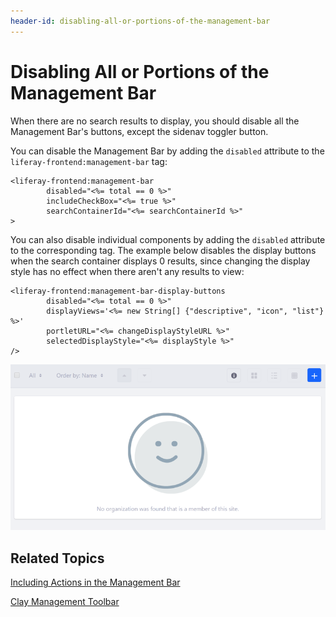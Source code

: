 ```yaml
---
header-id: disabling-all-or-portions-of-the-management-bar
---
```


# Disabling All or Portions of the Management Bar

When there are no search results to display, you should disable all the 
Management Bar's buttons, except the sidenav toggler button. 

You can disable the Management Bar by adding the `disabled` attribute to the 
`liferay-frontend:management-bar` tag:

    <liferay-frontend:management-bar
            disabled="<%= total == 0 %>"
            includeCheckBox="<%= true %>"
            searchContainerId="<%= searchContainerId %>"
    >

You can also disable individual components by adding the `disabled` attribute to 
the corresponding tag. The example below disables the display buttons when the 
search container displays 0 results, since changing the display style has no 
effect when there aren't any results to view:

    <liferay-frontend:management-bar-display-buttons
            disabled="<%= total == 0 %>"
            displayViews='<%= new String[] {"descriptive", "icon", "list"} %>'
            portletURL="<%= changeDisplayStyleURL %>"
            selectedDisplayStyle="<%= displayStyle %>"
    />

![Figure 1: You can disable all or portions of the Management Bar.](../../../../images/liferay-frontend-taglib-management-bar-disabled.png)

## Related Topics

[Including Actions in the Management Bar](/docs/7-1/tutorials/-/knowledge_base/t/including-actions-in-the-management-bar)

[Clay Management Toolbar](/docs/7-1/tutorials/-/knowledge_base/t/clay-management-toolbar)
